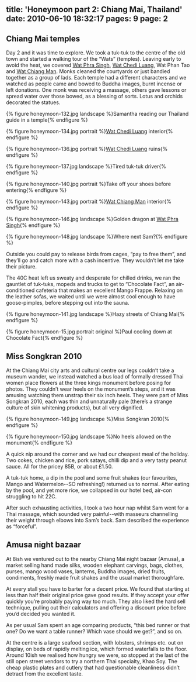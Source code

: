 title: 'Honeymoon part 2: Chiang Mai, Thailand'
date: 2010-06-10 18:32:17
pages: 9
page: 2
---

## Chiang Mai temples

Day 2 and it was time to explore. We took a tuk-tuk to the centre of the old town and started a walking tour of the “Wats” (temples). Leaving early to avoid the heat, we covered [Wat Phra Singh](http://en.wikipedia.org/wiki/Wat_Phra_Singh), [Wat Chedi Luang](http://en.wikipedia.org/wiki/Wat_Chedi_Luang), Wat Phan Tao and [Wat Chiang Man](http://en.wikipedia.org/wiki/Wat_Chiang_Man). Monks cleaned the courtyards or just bandied together as a group of lads. Each temple had a different characters and we watched as people came and bowed to Buddha images, burnt incense or left donations. One monk was receiving a massage, others gave lessons or spread water over those bowed, as a blessing of sorts. Lotus and orchids decorated the statues.

{% figure honeymoon-132.jpg landscape %}Samantha reading our Thailand guide in a temple{% endfigure %}

{% figure honeymoon-134.jpg portrait %}[Wat Chedi Luang](http://en.wikipedia.org/wiki/Wat_Chedi_Luang) interior{% endfigure %}

{% figure honeymoon-136.jpg portrait %}[Wat Chedi Luang](http://en.wikipedia.org/wiki/Wat_Chedi_Luang) ruins{% endfigure %}

{% figure honeymoon-137.jpg landscape %}Tired tuk-tuk driver{% endfigure %}

{% figure honeymoon-140.jpg portrait %}Take off your shoes before entering{% endfigure %}

{% figure honeymoon-143.jpg portrait %}[Wat Chiang Man](http://en.wikipedia.org/wiki/Wat_Chiang_Man) interior{% endfigure %}

{% figure honeymoon-146.jpg landscape %}Golden dragon at [Wat Phra Singh](http://en.wikipedia.org/wiki/Wat_Phra_Singh){% endfigure %}

{% figure honeymoon-148.jpg landscape %}Where next Sam?{% endfigure %}

Outside you could pay to release birds from cages, “pay to free them”, and they’ll go and catch more with a cash incentive. They wouldn’t let me take their picture.

The 40C heat left us sweaty and desperate for chilled drinks, we ran the gauntlet of tuk-tuks, mopeds and trucks to get to “Chocolate Fact”, an air-conditioned cafeteria that makes an excellent Mango Frappe. Relaxing on the leather sofas, we waited until we were almost cool enough to have goose-pimples, before stepping out into the sauna.

{% figure honeymoon-141.jpg landscape %}Hazy streets of Chiang Mai{% endfigure %}

{% figure honeymoon-15.jpg portrait original %}Paul cooling down at Chocolate Fact{% endfigure %}

## Miss Songkran 2010

At the Chiang Mai city arts and cultural centre our legs couldn’t take a museum wander, we instead watched a bus load of formally dressed Thai women place flowers at the three kings monument before posing for photos. They couldn’t wear heels on the monument’s steps, and it was amusing watching them unstrap their six inch heels. They were part of Miss Songkran 2010, each was thin and unnaturally pale (there’s a strange culture of skin whitening products), but all very dignified.

{% figure honeymoon-149.jpg landscape %}Miss Songkran 2010{% endfigure %}

{% figure honeymoon-150.jpg landscape %}No heels allowed on the monument{% endfigure %}

A quick nip around the corner and we had our cheapest meal of the holiday. Two cokes, chicken and rice, pork satays, chilli dip and a very tasty peanut sauce. All for the pricey 85B, or about £1.50.

A tuk-tuk home, a dip in the pool and some fruit shakes (our favourites, Mango and Watermelon--SO refreshing!) returned us to normal. After eating by the pool, and yet more rice, we collapsed in our hotel bed, air-con struggling to hit 22C.

After such exhausting activities, I took a two hour nap whilst Sam went for a Thai massage, which sounded very painful--with masseurs channelling their weight through elbows into Sam’s back. Sam described the experience as “forceful”.

## Amusa night bazaar

At 8ish we ventured out to the nearby Chiang Mai night bazaar (Amusa), a market selling hand made silks, wooden elephant carvings, bags, clothes, purses, mango wood vases, lanterns, Buddha images, dried fruits, condiments, freshly made fruit shakes and the usual market thoroughfare.

At every stall you have to barter for a decent price. We found that starting at less than half their original price gave good results. If they accept your offer quickly you’re probably paying way too much. They also liked the hard sell technique, pulling out their calculators and offering a discount price before you’d decided you wanted it.

As per usual Sam spent an age comparing products, “this bed runner or that one? Do we want a table runner? Which vase should we get?”, and so on.

At the centre is a large seafood section, with lobsters, shrimps etc. out on display, on beds of rapidly melting ice, which formed waterfalls to the floor. Around 10ish we realised how hungry we were, so stopped at the last of the still open street vendors to try a northern Thai specialty, Khao Soy. The cheap plastic plates and cutlery that had questionable cleanliness didn’t detract from the excellent taste.
